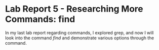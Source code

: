 # **Lab Report 5 - Researching More Commands: find**

In my last lab report regarding commands, I explored grep, and now I will look into the command *find* and demonstrate various options through the command. 
